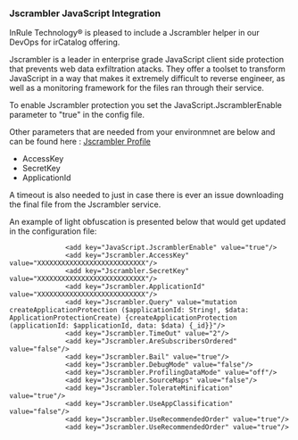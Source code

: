 ### Jscrambler JavaScript Integration
 
InRule Technology® is pleased to include a Jscrambler helper in our DevOps for irCatalog offering.
 
Jscrambler is a leader in enterprise grade JavaScript client side protection that prevents web data exfiltration atacks. They offer a toolset to transform JavaScript in a way that makes it extremely difficult to reverse engineer, as well as a monitoring framework for the files ran through their service.

To enable Jscrambler protection you set the JavaScript.JscramblerEnable parameter to "true" in the config file.
 
Other parameters that are needed from your environmnet are below and can be found here : [Jscrambler Profile](https://app.jscrambler.com/profile?_ga=2.2804592.1107903799.1637167613-861089127.1632240875)
* AccessKey
* SecretKey
* ApplicationId
 
A timeout is also needed to just in case there is ever an issue downloading the final file from the Jscrambler service.
 
An example of light obfuscation is presented below that would get updated in the configuration file:
```
              <add key="JavaScript.JscramblerEnable" value="true"/>
              <add key="Jscrambler.AccessKey" value="XXXXXXXXXXXXXXXXXXXXXXXXXXX"/>
              <add key="Jscrambler.SecretKey" value="XXXXXXXXXXXXXXXXXXXXXXXXXXX"/>
              <add key="Jscrambler.ApplicationId" value="XXXXXXXXXXXXXXXXXXXXXXXXXXX"/>
              <add key="Jscrambler.Query" value="mutation createApplicationProtection ($applicationId: String!, $data: ApplicationProtectionCreate) {createApplicationProtection (applicationId: $applicationId, data: $data) {_id}}"/>
              <add key="Jscrambler.TimeOut" value="2"/>
              <add key="Jscrambler.AreSubscribersOrdered" value="false"/>
              <add key="Jscrambler.Bail" value="true"/>
              <add key="Jscrambler.DebugMode" value="false"/>
              <add key="Jscrambler.ProfilingDataMode" value="off"/>
              <add key="Jscrambler.SourceMaps" value="false"/>
              <add key="Jscrambler.TolerateMinification" value="true"/>
              <add key="Jscrambler.UseAppClassification" value="false"/>
              <add key="Jscrambler.UseRecommendedOrder" value="true"/>
              <add key="Jscrambler.UseRecommendedOrder" value="true"/>
              

